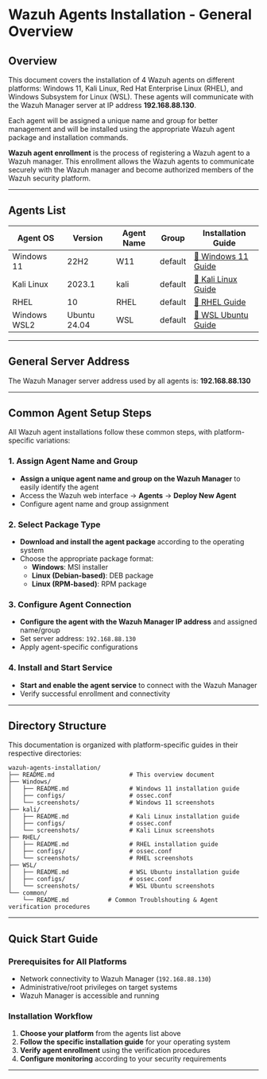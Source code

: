 # Wazuh Agents Installation - General Overview

## Overview

This document covers the installation of 4 Wazuh agents on different platforms: Windows 11, Kali Linux, Red Hat Enterprise Linux (RHEL), and Windows Subsystem for Linux (WSL). These agents will communicate with the Wazuh Manager server at IP address **192.168.88.130**.

Each agent will be assigned a unique name and group for better management and will be installed using the appropriate Wazuh agent package and installation commands.

**Wazuh agent enrollment** is the process of registering a Wazuh agent to a Wazuh manager. This enrollment allows the Wazuh agents to communicate securely with the Wazuh manager and become authorized members of the Wazuh security platform.

---

## Agents List

| Agent OS        | Version       | Agent Name | Group   | Installation Guide |
| --------------- | ------------- | ---------- | ------- | ------------------ |
| Windows 11      | 22H2          | W11        | default | [📖 Windows 11 Guide](./Windows/README.md) |
| Kali Linux      | 2023.1        | kali       | default | [📖 Kali Linux Guide](./kali/README.md) |
| RHEL            | 10            | RHEL       | default | [📖 RHEL Guide](./RHEL/README.md) |
| Windows WSL2    | Ubuntu 24.04  | WSL        | default | [📖 WSL Ubuntu Guide](./WSl/README.md) |

---

## General Server Address

The Wazuh Manager server address used by all agents is:
**192.168.88.130**

---

## Common Agent Setup Steps

All Wazuh agent installations follow these common steps, with platform-specific variations:

### 1. Assign Agent Name and Group
- **Assign a unique agent name and group on the Wazuh Manager** to easily identify the agent
- Access the Wazuh web interface → **Agents** → **Deploy New Agent**
- Configure agent name and group assignment

### 2. Select Package Type
- **Download and install the agent package** according to the operating system
- Choose the appropriate package format:
  - **Windows**: MSI installer
  - **Linux (Debian-based)**: DEB package
  - **Linux (RPM-based)**: RPM package

### 3. Configure Agent Connection
- **Configure the agent with the Wazuh Manager IP address** and assigned name/group
- Set server address: `192.168.88.130`
- Apply agent-specific configurations

### 4. Install and Start Service
- **Start and enable the agent service** to connect with the Wazuh Manager
- Verify successful enrollment and connectivity

---

## Directory Structure

This documentation is organized with platform-specific guides in their respective directories:

```
wazuh-agents-installation/
├── README.md                     # This overview document
├── Windows/
│   ├── README.md                 # Windows 11 installation guide
│   ├── configs/                  # ossec.conf
│   └── screenshots/              # Windows 11 screenshots
├── kali/
│   ├── README.md                 # Kali Linux installation guide
│   ├── configs/                  # ossec.conf
│   └── screenshots/              # Kali Linux screenshots
├── RHEL/
│   ├── README.md                 # RHEL installation guide
│   ├── configs/                  # ossec.conf
│   └── screenshots/              # RHEL screenshots
├── WSL/
│   ├── README.md                 # WSL Ubuntu installation guide
│   ├── configs/                  # ossec.conf
│   └── screenshots/              # WSL Ubuntu screenshots
└── common/
    └── README.md           # Common Troublshouting & Agent verification procedures
```

---

## Quick Start Guide

### Prerequisites for All Platforms
- Network connectivity to Wazuh Manager (`192.168.88.130`)
- Administrative/root privileges on target systems
- Wazuh Manager is accessible and running

### Installation Workflow

1. **Choose your platform** from the agents list above
2. **Follow the specific installation guide** for your operating system
3. **Verify agent enrollment** using the verification procedures
4. **Configure monitoring** according to your security requirements

---




